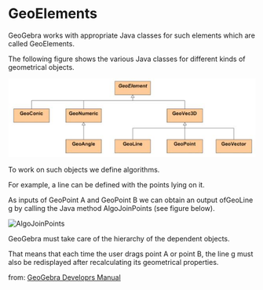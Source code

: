 # GeoElements

GeoGebra works with appropriate Java classes for ​such elements which are called ​GeoElements. 

The following figure shows the various Java classes for different kinds of geometrical objects.

![GeoElements](https://github.com/probaxeoxebra/probaMinkoski/blob/master/documents/GeoGebra/GeoElement.JPG)

To work on such objects we define ​algorithms. 

For example, a line can be defined with the points lying on it. 

As inputs of ​GeoPoint A and GeoPoint B we can obtain an output of ​GeoLine g by calling the Java method ​AlgoJoinPoints (see figure below).

![AlgoJoinPoints](https://github.com/probaxeoxebra/probaMinkoski/blob/master//documents/GeoGebra/AloJoinPoints.JPG)

GeoGebra must take care of the hierarchy of the dependent objects. 

That means that each time the user drags point A or point B, the line g must also be redisplayed after recalculating its geometrical properties.

from: [GeoGebra Developrs Manual](https://dev.geogebra.org/trac/wiki/DevelIntro)
